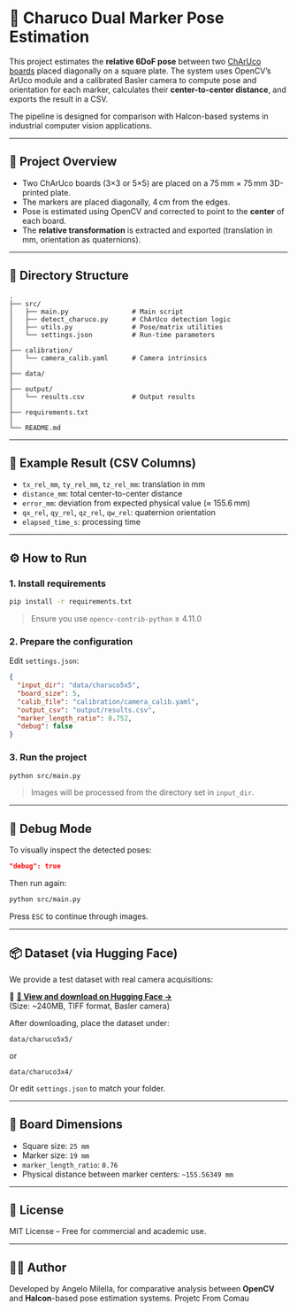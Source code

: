 # 🔧 Charuco Dual Marker Pose Estimation

This project estimates the **relative 6DoF pose** between two [ChArUco boards](https://docs.opencv.org/4.x/d9/d6a/group__aruco.html) placed diagonally on a square plate. The system uses OpenCV’s ArUco module and a calibrated Basler camera to compute pose and orientation for each marker, calculates their **center-to-center distance**, and exports the result in a CSV.

The pipeline is designed for comparison with Halcon-based systems in industrial computer vision applications.

---

## 📌 Project Overview

- Two ChArUco boards (3×3 or 5×5) are placed on a 75 mm × 75 mm 3D-printed plate.
- The markers are placed diagonally, 4 cm from the edges.
- Pose is estimated using OpenCV and corrected to point to the **center** of each board.
- The **relative transformation** is extracted and exported (translation in mm, orientation as quaternions).

---

## 📁 Directory Structure

```
.
├── src/
│   ├── main.py                # Main script
│   ├── detect_charuco.py      # ChArUco detection logic
│   ├── utils.py               # Pose/matrix utilities
│   └── settings.json          # Run-time parameters
│ 
├── calibration/
│   └── camera_calib.yaml      # Camera intrinsics
│
├── data/
│
├── output/
│   └── results.csv            # Output results
│ 
├── requirements.txt
│
└── README.md
```

---

## 🧪 Example Result (CSV Columns)

- `tx_rel_mm`, `ty_rel_mm`, `tz_rel_mm`: translation in mm
- `distance_mm`: total center-to-center distance
- `error_mm`: deviation from expected physical value (≈ 155.6 mm)
- `qx_rel`, `qy_rel`, `qz_rel`, `qw_rel`: quaternion orientation
- `elapsed_time_s`: processing time

---

## ⚙️ How to Run

### 1. Install requirements

```bash
pip install -r requirements.txt
```

> Ensure you use `opencv-contrib-python` ≥ 4.11.0

### 2. Prepare the configuration

Edit `settings.json`:

```json
{
  "input_dir": "data/charuco5x5",
  "board_size": 5,
  "calib_file": "calibration/camera_calib.yaml",
  "output_csv": "output/results.csv",
  "marker_length_ratio": 0.752,
  "debug": false
}
```

### 3. Run the project

```bash
python src/main.py
```

> Images will be processed from the directory set in `input_dir`.

---

## 🧰 Debug Mode

To visually inspect the detected poses:

```json
"debug": true
```

Then run again:

```bash
python src/main.py
```

Press `ESC` to continue through images.

---

## 📦 Dataset (via Hugging Face)

We provide a test dataset with real camera acquisitions:

📁 **[🧬 View and download on Hugging Face →](https://huggingface.co/datasets/banksAcc/Halcon_Charuco_comparison)**  
(Size: ~240MB, TIFF format, Basler camera)

After downloading, place the dataset under:

```
data/charuco5x5/
```

or

```
data/charuco3x4/
```

Or edit `settings.json` to match your folder.

---

## 📐 Board Dimensions

- Square size: `25 mm`
- Marker size: `19 mm`
- `marker_length_ratio`: `0.76`
- Physical distance between marker centers: `~155.56349 mm`

---

## 📄 License

MIT License – Free for commercial and academic use.

---

## 🙋‍♂️ Author

Developed by Angelo Milella, for comparative analysis between **OpenCV** and **Halcon**-based pose estimation systems. Projetc From Comau
